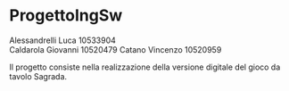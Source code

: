 # ProgettoIngSw
Alessandrelli Luca 10533904  
Caldarola Giovanni 10520479
Catano Vincenzo 10520959 

Il progetto consiste nella realizzazione della versione digitale del gioco da tavolo Sagrada.

